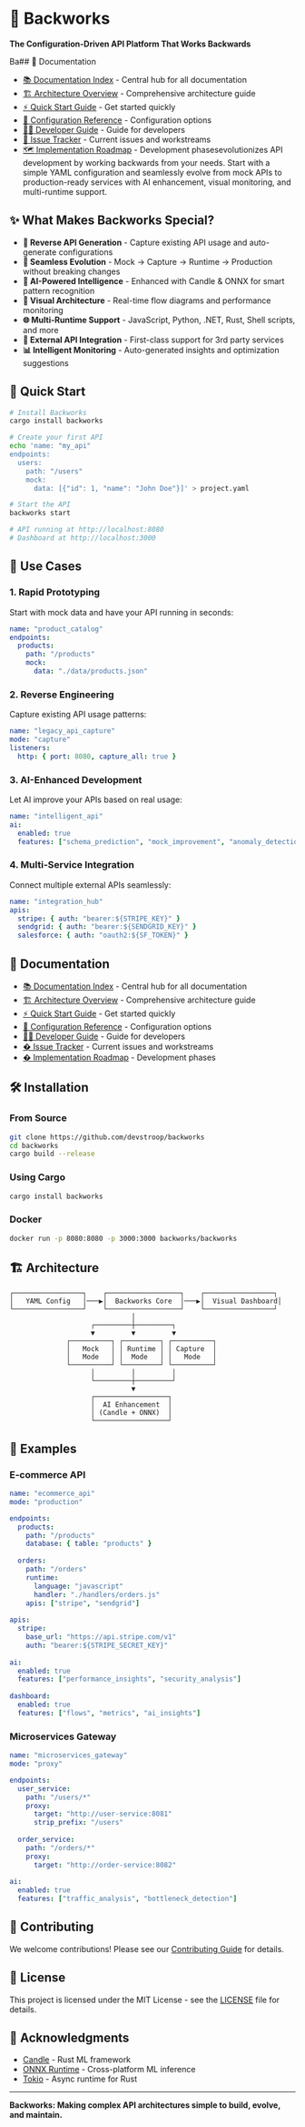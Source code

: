 # 🚀 Backworks

**The Configuration-Driven API Platform That Works Backwards**

Ba## 📖 Documentation

- [📚 Documentation Index](./docs/README.md) - Central hub for all documentation
- [🏗️ Architecture Overview](./docs/CONSOLIDATED_ARCHITECTURE.md) - Comprehensive architecture guide
- [⚡ Quick Start Guide](./docs/quick-start.md) - Get started quickly
- [📝 Configuration Reference](./docs/configuration.md) - Configuration options
- [👩‍💻 Developer Guide](./docs/DEVELOPER_GUIDE.md) - Guide for developers
- [🔧 Issue Tracker](./ISSUES.md) - Current issues and workstreams
- [🗺️ Implementation Roadmap](./IMPLEMENTATION_ROADMAP.md) - Development phasesevolutionizes API development by working backwards from your needs. Start with a simple YAML configuration and seamlessly evolve from mock APIs to production-ready services with AI enhancement, visual monitoring, and multi-runtime support.

## ✨ What Makes Backworks Special?

- **🎯 Reverse API Generation** - Capture existing API usage and auto-generate configurations
- **🔄 Seamless Evolution** - Mock → Capture → Runtime → Production without breaking changes
- **🤖 AI-Powered Intelligence** - Enhanced with Candle & ONNX for smart pattern recognition
- **🎨 Visual Architecture** - Real-time flow diagrams and performance monitoring
- **🌐 Multi-Runtime Support** - JavaScript, Python, .NET, Rust, Shell scripts, and more
- **🔌 External API Integration** - First-class support for 3rd party services
- **📊 Intelligent Monitoring** - Auto-generated insights and optimization suggestions

## 🚀 Quick Start

```bash
# Install Backworks
cargo install backworks

# Create your first API
echo 'name: "my_api"
endpoints:
  users:
    path: "/users"
    mock:
      data: [{"id": 1, "name": "John Doe"}]' > project.yaml

# Start the API
backworks start

# API running at http://localhost:8080
# Dashboard at http://localhost:3000
```

## 🎯 Use Cases

### 1. **Rapid Prototyping**
Start with mock data and have your API running in seconds:

```yaml
name: "product_catalog"
endpoints:
  products:
    path: "/products"
    mock:
      data: "./data/products.json"
```

### 2. **Reverse Engineering**
Capture existing API usage patterns:

```yaml
name: "legacy_api_capture"
mode: "capture"
listeners:
  http: { port: 8080, capture_all: true }
```

### 3. **AI-Enhanced Development**
Let AI improve your APIs based on real usage:

```yaml
name: "intelligent_api"
ai:
  enabled: true
  features: ["schema_prediction", "mock_improvement", "anomaly_detection"]
```

### 4. **Multi-Service Integration**
Connect multiple external APIs seamlessly:

```yaml
name: "integration_hub"
apis:
  stripe: { auth: "bearer:${STRIPE_KEY}" }
  sendgrid: { auth: "bearer:${SENDGRID_KEY}" }
  salesforce: { auth: "oauth2:${SF_TOKEN}" }
```

## 📖 Documentation

- [📚 Documentation Index](./docs/README.md) - Central hub for all documentation
- [🏗️ Architecture Overview](./docs/CONSOLIDATED_ARCHITECTURE.md) - Comprehensive architecture guide
- [⚡ Quick Start Guide](./docs/quick-start.md) - Get started quickly
- [📝 Configuration Reference](./docs/configuration.md) - Configuration options
- [👩‍💻 Developer Guide](./docs/DEVELOPER_GUIDE.md) - Guide for developers
- [� Issue Tracker](./ISSUES.md) - Current issues and workstreams
- [�️ Implementation Roadmap](./IMPLEMENTATION_ROADMAP.md) - Development phases

## 🛠️ Installation

### From Source
```bash
git clone https://github.com/devstroop/backworks
cd backworks
cargo build --release
```

### Using Cargo
```bash
cargo install backworks
```

### Docker
```bash
docker run -p 8080:8080 -p 3000:3000 backworks/backworks
```

## 🏗️ Architecture

```
┌─────────────────┐    ┌──────────────────┐    ┌─────────────────┐
│   YAML Config   │───▶│  Backworks Core  │───▶│  Visual Dashboard│
└─────────────────┘    └──────────────────┘    └─────────────────┘
                              │
                    ┌─────────┼─────────┐
                    ▼         ▼         ▼
              ┌──────────┐ ┌─────────┐ ┌──────────┐
              │   Mock   │ │ Runtime │ │ Capture  │
              │   Mode   │ │  Mode   │ │   Mode   │
              └──────────┘ └─────────┘ └──────────┘
                    │         │         │
                    └─────────┼─────────┘
                              ▼
                    ┌──────────────────┐
                    │  AI Enhancement  │
                    │ (Candle + ONNX)  │
                    └──────────────────┘
```

## 🌟 Examples

### E-commerce API
```yaml
name: "ecommerce_api"
mode: "production"

endpoints:
  products:
    path: "/products"
    database: { table: "products" }
    
  orders:
    path: "/orders"
    runtime:
      language: "javascript"
      handler: "./handlers/orders.js"
    apis: ["stripe", "sendgrid"]
    
apis:
  stripe:
    base_url: "https://api.stripe.com/v1"
    auth: "bearer:${STRIPE_SECRET_KEY}"
    
ai:
  enabled: true
  features: ["performance_insights", "security_analysis"]
  
dashboard:
  enabled: true
  features: ["flows", "metrics", "ai_insights"]
```

### Microservices Gateway
```yaml
name: "microservices_gateway"
mode: "proxy"

endpoints:
  user_service:
    path: "/users/*"
    proxy:
      target: "http://user-service:8081"
      strip_prefix: "/users"
      
  order_service:
    path: "/orders/*"
    proxy:
      target: "http://order-service:8082"
      
ai:
  enabled: true
  features: ["traffic_analysis", "bottleneck_detection"]
```

## 🤝 Contributing

We welcome contributions! Please see our [Contributing Guide](./CONTRIBUTING.md) for details.

## 📄 License

This project is licensed under the MIT License - see the [LICENSE](./LICENSE) file for details.

## 🙏 Acknowledgments

- [Candle](https://github.com/huggingface/candle) - Rust ML framework
- [ONNX Runtime](https://onnxruntime.ai/) - Cross-platform ML inference
- [Tokio](https://tokio.rs/) - Async runtime for Rust

---

**Backworks: Making complex API architectures simple to build, evolve, and maintain.**
